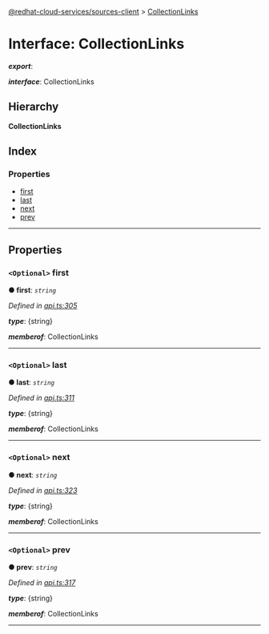 [@redhat-cloud-services/sources-client](../README.md) > [CollectionLinks](../interfaces/collectionlinks.md)

# Interface: CollectionLinks

*__export__*: 

*__interface__*: CollectionLinks

## Hierarchy

**CollectionLinks**

## Index

### Properties

* [first](collectionlinks.md#first)
* [last](collectionlinks.md#last)
* [next](collectionlinks.md#next)
* [prev](collectionlinks.md#prev)

---

## Properties

<a id="first"></a>

### `<Optional>` first

**● first**: *`string`*

*Defined in [api.ts:305](https://github.com/RedHatInsights/javascript-clients/blob/master/packages/sources/api.ts#L305)*

*__type__*: {string}

*__memberof__*: CollectionLinks

___
<a id="last"></a>

### `<Optional>` last

**● last**: *`string`*

*Defined in [api.ts:311](https://github.com/RedHatInsights/javascript-clients/blob/master/packages/sources/api.ts#L311)*

*__type__*: {string}

*__memberof__*: CollectionLinks

___
<a id="next"></a>

### `<Optional>` next

**● next**: *`string`*

*Defined in [api.ts:323](https://github.com/RedHatInsights/javascript-clients/blob/master/packages/sources/api.ts#L323)*

*__type__*: {string}

*__memberof__*: CollectionLinks

___
<a id="prev"></a>

### `<Optional>` prev

**● prev**: *`string`*

*Defined in [api.ts:317](https://github.com/RedHatInsights/javascript-clients/blob/master/packages/sources/api.ts#L317)*

*__type__*: {string}

*__memberof__*: CollectionLinks

___


